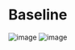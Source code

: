 # Baseline
![image](https://github.com/ppo-task-manager-y24/high-load-course/assets/33222839/45a5f1cf-6e80-4633-ae1b-2c31c592e7fb)
![image](https://github.com/ppo-task-manager-y24/high-load-course/assets/33222839/e1f1a0b8-48be-40c4-8c26-dad0488665b0)
